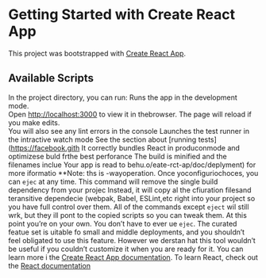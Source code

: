 # Getting Started with Create React App
This project was bootstrapped with [Create React App](https://github.com/facebook/create-react-app).
## Available Scripts
In the project directory, you can run:
Runs the app in the development mode.\
Open [http://localhost:3000](http://localhost:3000) to view it in thebrowser.
The page will reload if you make edits.\
You will also see any lint errors in the console
Launches the test runner in the intractive watch mode
See the section about [running tests](https://facebook.gith
It correctly bundles React in produconmode and optimizese buld frthe best perforance
The build is minified and the filenames inclue 
Your app is read to behu.o/eate-rct-ap/doc/deplyment) for more iformatio
**Note: ths is  -wayoperation. Once yoconfiguriochoces, you can `ejec` at any time. This command will remove the single build dependency from your projec
Instead, it will copy al the cfiuration filesand teransitive dependecie (webpak, Babel, ESLint,etc right into your project so you have full control over them. All of the commands except `eject` wil still wrk, but they ill pont to the copied scripts so you can tweak them. At this point you’re on your own.
You don’t have to ever ue `ejec`. The curated featue set is uitable fo small and middle deployments, and you shouldn’t feel obligated to use this feature. However we derstan hat this tool wouldn’t be useful if you couldn’t customize it when you are ready for it.
You can learn more i the [Create React App documentation](https://facebook.github.io/create-react-app/docs/getting-started).
To learn React, check out the [React documentation](https://reactjs.org/)
